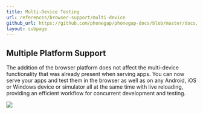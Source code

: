 ```yaml
---
title: Multi-Device Testing
url: references/browser-support/multi-device
github_url: https://github.com/phonegap/phonegap-docs/blob/master/docs/3-references/browser-support/3-multi-device.html.md
layout: subpage
---
```


## Multiple Platform Support

The addition of the browser platform does not affect the multi-device functionality that was already present when serving apps. You can now serve your apps and test them in the browser as well as on any Android, iOS or Windows device or simulator all at the same time with live reloading, providing an efficient workflow for concurrent development and testing.

![](/images/browser-support/multidevice.png)
